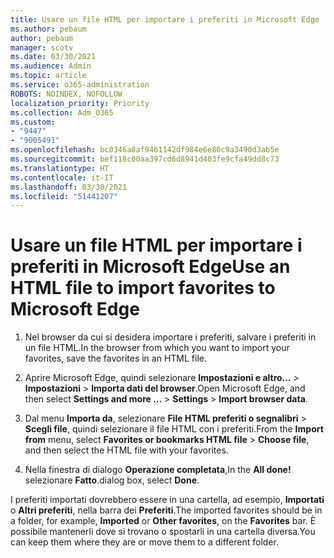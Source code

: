 ```yaml
---
title: Usare un file HTML per importare i preferiti in Microsoft Edge
ms.author: pebaum
author: pebaum
manager: scotv
ms.date: 03/30/2021
ms.audience: Admin
ms.topic: article
ms.service: o365-administration
ROBOTS: NOINDEX, NOFOLLOW
localization_priority: Priority
ms.collection: Adm_O365
ms.custom:
- "9447"
- "9005491"
ms.openlocfilehash: bc0346a8af9461142df984e6e80c9a3490d3ab5e
ms.sourcegitcommit: bef118c00aa397cd6d8941d403fe9cfa49dd8c73
ms.translationtype: HT
ms.contentlocale: it-IT
ms.lasthandoff: 03/30/2021
ms.locfileid: "51441207"
---
```

# <a name="use-an-html-file-to-import-favorites-to-microsoft-edge"></a><span data-ttu-id="62cfc-102">Usare un file HTML per importare i preferiti in Microsoft Edge</span><span class="sxs-lookup"><span data-stu-id="62cfc-102">Use an HTML file to import favorites to Microsoft Edge</span></span>

1. <span data-ttu-id="62cfc-103">Nel browser da cui si desidera importare i preferiti, salvare i preferiti in un file HTML.</span><span class="sxs-lookup"><span data-stu-id="62cfc-103">In the browser from which you want to import your favorites, save the favorites in an HTML file.</span></span>

1. <span data-ttu-id="62cfc-104">Aprire Microsoft Edge, quindi selezionare **Impostazioni e altro...** > **Impostazioni** > **Importa dati del browser**.</span><span class="sxs-lookup"><span data-stu-id="62cfc-104">Open Microsoft Edge, and then select **Settings and more ...** > **Settings** > **Import browser data**.</span></span>

1. <span data-ttu-id="62cfc-105">Dal menu **Importa da**, selezionare **File HTML preferiti o segnalibri** > **Scegli file**, quindi selezionare il file HTML con i preferiti.</span><span class="sxs-lookup"><span data-stu-id="62cfc-105">From the **Import from** menu, select **Favorites or bookmarks HTML file** > **Choose file**, and then select the HTML file with your favorites.</span></span>

1. <span data-ttu-id="62cfc-106">Nella finestra di dialogo **Operazione completata**,</span><span class="sxs-lookup"><span data-stu-id="62cfc-106">In the **All done!**</span></span> <span data-ttu-id="62cfc-107">selezionare **Fatto**.</span><span class="sxs-lookup"><span data-stu-id="62cfc-107">dialog box, select **Done**.</span></span>

<span data-ttu-id="62cfc-108">I preferiti importati dovrebbero essere in una cartella, ad esempio, **Importati** o **Altri preferiti**, nella barra dei **Preferiti**.</span><span class="sxs-lookup"><span data-stu-id="62cfc-108">The imported favorites should be in a folder, for example, **Imported** or **Other favorites**, on the **Favorites** bar.</span></span> <span data-ttu-id="62cfc-109">È possibile mantenerli dove si trovano o spostarli in una cartella diversa.</span><span class="sxs-lookup"><span data-stu-id="62cfc-109">You can keep them where they are or move them to a different folder.</span></span>